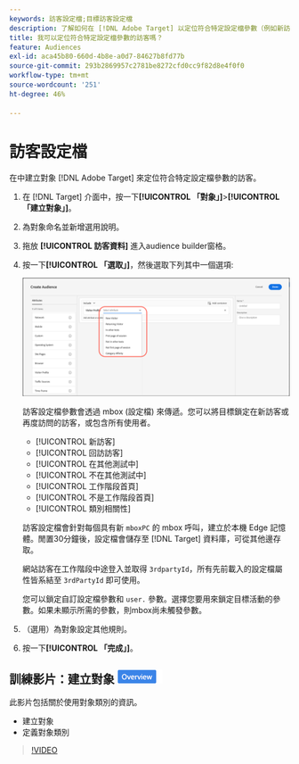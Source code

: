 ```yaml
---
keywords: 訪客設定檔;目標訪客設定檔
description: 了解如何在 [!DNL Adobe Target] 以定位符合特定設定檔參數（例如新訪客或舊訪客、類別相關性等）的訪客。
title: 我可以定位符合特定設定檔參數的訪客嗎？
feature: Audiences
exl-id: aca45b80-660d-4b8e-a0d7-84627b8fd77b
source-git-commit: 293b2869957c2781be8272cfd0cc9f82d8e4f0f0
workflow-type: tm+mt
source-wordcount: '251'
ht-degree: 46%

---
```


# 訪客設定檔

在中建立對象 [!DNL Adobe Target] 來定位符合特定設定檔參數的訪客。

1. 在 [!DNL Target] 介面中，按一下&#x200B;**[!UICONTROL 「對象」]**>**[!UICONTROL 「建立對象」]**。
1. 為對象命名並新增選用說明。
1. 拖放 **[!UICONTROL 訪客資料]** 進入audience builder窗格。

1. 按一下&#x200B;**[!UICONTROL 「選取」]**，然後選取下列其中一個選項:

   ![target_visitor_profile影像](assets/target_visitor_profile.png)

   訪客設定檔參數會透過 mbox (設定檔) 來傳遞。您可以將目標鎖定在新訪客或再度訪問的訪客，或包含所有使用者。

   * [!UICONTROL 新訪客]
   * [!UICONTROL 回訪訪客]
   * [!UICONTROL 在其他測試中]
   * [!UICONTROL 不在其他測試中]
   * [!UICONTROL 工作階段首頁]
   * [!UICONTROL 不是工作階段首頁]
   * [!UICONTROL 類別相關性]

   訪客設定檔會針對每個具有新 `mboxPC` 的 mbox 呼叫，建立於本機 Edge 記憶體。閒置30分鐘後，設定檔會儲存至 [!DNL Target] 資料庫，可從其他邊存取。

   網站訪客在工作階段中途登入並取得 `3rdpartyId`，所有先前載入的設定檔屬性皆系結至 `3rdPartyId` 即可使用。

   您可以鎖定自訂設定檔參數和 `user.` 參數。選擇您要用來鎖定目標活動的參數。如果未顯示所需的參數，則mbox尚未觸發參數。

1. （選用）為對象設定其他規則。
1. 按一下&#x200B;**[!UICONTROL 「完成」]**。

## 訓練影片：建立對象 ![概述徽章](/help/main/assets/overview.png)

此影片包括關於使用對象類別的資訊。

* 建立對象
* 定義對象類別

>[!VIDEO](https://video.tv.adobe.com/v/17392)
